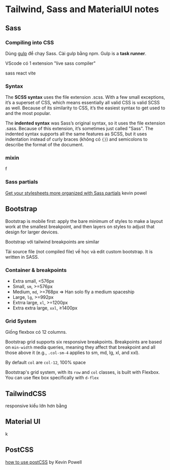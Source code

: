 # Tailwind, Sass and MaterialUI notes

## Sass

### Compiling into CSS

Dùng [gulp](https://gulpjs.com/docs/en/getting-started/quick-start) để chạy Sass. Cài gulp bằng npm. Gulp is a **task runner**.

VScode có 1 extension "live sass compiler"

sass react vite

### Syntax

The **SCSS syntax** uses the file extension .scss. With a few small exceptions, it’s a superset of CSS, which means essentially all valid CSS is valid SCSS as well. Because of its similarity to CSS, it’s the easiest syntax to get used to and the most popular.

The **indented syntax** was Sass’s original syntax, so it uses the file extension .sass. Because of this extension, it’s sometimes just called "Sass". The indented syntax supports all the same features as SCSS, but it uses indentation instead of curly braces (không có `{}`) and semicolons to describe the format of the document.

### mixin

f

### Sass partials

[Get your stylesheets more organized with Sass partials](https://www.youtube.com/watch?v=9Ld-aOKsEDk) kevin powel

## Bootstrap

Bootstrap is mobile first: apply the bare minimum of styles to make a layout work at the smallest breakpoint, and then layers on styles to adjust that design for larger devices.

Bootstrap với tailwind breakpoints are similar

Tải source file (not compiled file) về học và edit custom bootstrap. It is written in SASS.

### Container & breakpoints

- Extra small, <576px
- Small, `sm`, >=576px
- Medium, `md`, >=768px => Han solo fly a medium spaceship
- Large, `lg`, >=992px
- Extrra large, `xl`, >=1200px
- Extra extra large, `xxl`, ≥1400px

### Grid System

Giống flexbox có 12 columns.

Bootstrap grid supports six responsive breakpoints. Breakpoints are based on `min-width` media queries, meaning they affect that breakpoint and all those above it (e.g., `.col-sm-4` applies to sm, md, lg, xl, and xxl).

By default `col` are `col-12`, 100% space

Bootstrap's grid system, with its `row` and `col` classes, is built with Flexbox. You can use flex box specifically with `d-flex`

## TailwindCSS

responsive kiểu lớn hơn bằng

## Material UI

k

## PostCSS

[how to use postCSS](https://www.youtube.com/watch?v=ohJcZW60br0) by Kevin Powell


